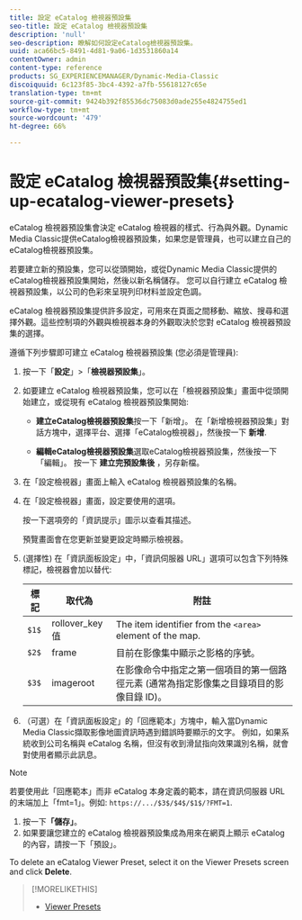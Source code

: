 ```yaml
---
title: 設定 eCatalog 檢視器預設集
seo-title: 設定 eCatalog 檢視器預設集
description: 'null'
seo-description: 瞭解如何設定eCatalog檢視器預設集。
uuid: aca66bc5-8491-4d81-9a06-1d3531860a14
contentOwner: admin
content-type: reference
products: SG_EXPERIENCEMANAGER/Dynamic-Media-Classic
discoiquuid: 6c123f85-3bc4-4392-a7fb-55618127c65e
translation-type: tm+mt
source-git-commit: 9424b392f85536dc75083d0ade255e4824755ed1
workflow-type: tm+mt
source-wordcount: '479'
ht-degree: 66%

---
```



# 設定 eCatalog 檢視器預設集{#setting-up-ecatalog-viewer-presets}

eCatalog 檢視器預設集會決定 eCatalog 檢視器的樣式、行為與外觀。Dynamic Media Classic提供eCatalog檢視器預設集，如果您是管理員，也可以建立自己的eCatalog檢視器預設集。

若要建立新的預設集，您可以從頭開始，或從Dynamic Media Classic提供的eCatalog檢視器預設集開始，然後以新名稱儲存。 您可以自行建立 eCatalog 檢視器預設集，以公司的色彩來呈現列印材料並設定色調。

eCatalog 檢視器預設集提供許多設定，可用來在頁面之間移動、縮放、搜尋和選擇外觀。這些控制項的外觀與檢視器本身的外觀取決於您對 eCatalog 檢視器預設集的選擇。

遵循下列步驟即可建立 eCatalog 檢視器預設集 (您必須是管理員):

1. 按一下「**設定**」>「**檢視器預設集**」。
1. 如要建立 eCatalog 檢視器預設集，您可以在「檢視器預設集」畫面中從頭開始建立，或從現有 eCatalog 檢視器預設集開始:

   * **建立eCatalog檢視器預設集**&#x200B;按一下「新增」。 在「新增檢視器預設集」對話方塊中，選擇平台、選擇「eCatalog檢視器」，然後按一下 
**新增**.

   * **編輯eCatalog檢視器預設集**&#x200B;選取eCatalog檢視器預設集，然後按一下「編輯」。 按一下 
**建立完預設集後** ，另存新檔。

1. 在「設定檢視器」畫面上輸入 eCatalog 檢視器預設集的名稱。
1. 在「設定檢視器」畫面，設定要使用的選項。

   按一下選項旁的「資訊提示」圖示以查看其描述。

   預覽畫面會在您更新並變更設定時顯示檢視器。

1. (選擇性) 在「資訊面板設定」中，「資訊伺服器 URL」選項可以包含下列特殊標記，檢視器會加以替代:

   | 標記 | 取代為 | 附註 |
   |--- |--- |--- |
   | `$1$` | rollover_key 值 | The item identifier from the `<area>` element of the map. |
   | `$2$` | frame | 目前在影像集中顯示之影格的序號。 |
   | `$3$` | imageroot | 在影像命令中指定之第一個項目的第一個路徑元素 (通常為指定影像集之目錄項目的影像目錄 ID)。 |

1. （可選）在「資訊面板設定」的「回應範本」方塊中，輸入當Dynamic Media Classic擷取影像地圖資訊時遇到錯誤時要顯示的文字。 例如，如果系統收到公司名稱與 eCatalog 名稱，但沒有收到滑鼠指向效果識別名稱，就會對使用者顯示此訊息。

>[!NOTE]
>
>若要使用此「回應範本」而非 eCatalog 本身定義的範本，請在資訊伺服器 URL 的末端加上「fmt=1」。例如: `https://.../$3$/$4$/$1$/?FMT=1`.

1. 按一下&#x200B;**「儲存」**。
1. 如果要讓您建立的 eCatalog 檢視器預設集成為用來在網頁上顯示 eCatalog 的內容，請按一下「預設」。

To delete an eCatalog Viewer Preset, select it on the Viewer Presets screen and click **Delete**.

>[!MORELIKETHIS]
>
>* [Viewer Presets](application-setup.md#viewer_presets)

